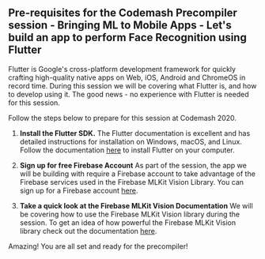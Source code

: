 ## Pre-requisites for the Codemash Precompiler session - Bringing ML to Mobile Apps - Let's build an app to perform Face Recognition using Flutter

Flutter is Google's cross-platform development framework for quickly crafting high-quality native apps on Web, iOS, Android and ChromeOS in record time. During this session we will be covering what Flutter is, and how to develop using it. The good news - no experience with Flutter is needed for this session. 
 
Follow the steps below to prepare for this session at Codemash 2020.

1. **Install the Flutter SDK.** 
The Flutter documentation is excellent and has detailed instructions for installation on Windows, macOS, and Linux. Follow the documentation [here](https://flutter.dev/docs/get-started/install) to install Flutter on your computer.  

2. **Sign up for free Firebase Account**
As part of the session, the app we will be building with require a Firebase account to take advantage of the Firebase services used in the Firebase MLKit Vision Library. You can sign up for a Firebase account [here](https://firebase.google.com/).

2. **Take a quick look at the Firebase MLKit Vision Documentation**
We will be covering how to use the Firebase MLKit Vision library during the session. To get an idea of how powerful the Firebase MLKit Vision library check out the documentation [here](https://firebase.google.com/docs/ml-kit).

Amazing! You are all set and ready for the precompiler!
